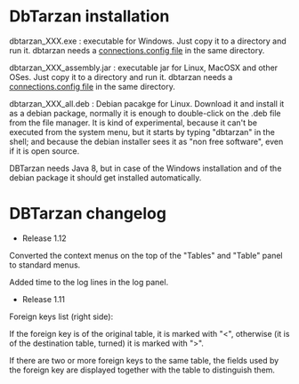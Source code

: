 DbTarzan installation
=====================

dbtarzan_XXX.exe : executable for Windows. Just copy it to a directory and run it. dbtarzan needs a [connections.config file](https://github.com/aferrandi/dbtarzan/wiki/The-database-connections-configuration-file) in the same directory. 

dbtarzan_XXX_assembly.jar : executable jar for Linux, MacOSX and other OSes. Just copy it to a directory and run it. dbtarzan needs a [connections.config file](https://github.com/aferrandi/dbtarzan/wiki/The-database-connections-configuration-file) in the same directory. 

dbtarzan_XXX_all.deb : Debian pacakge for Linux. Download it and install it as a debian package, normally it is enough to double-click on the .deb file from the file manager. It is kind of experimental, because it can't be executed from the system menu, but it starts by typing "dbtarzan" in the shell; and because the debian installer sees it as "non free software", even if it is open source.     


DBTarzan needs Java 8, but in case of the Windows installation and of the debian package it should get installed automatically.

DBTarzan changelog
=================

- Release 1.12

Converted the context menus on the top of the "Tables" and "Table" panel to standard menus.

Added time to the log lines in the log panel.

- Release 1.11

Foreign keys list (right side): 

If the foreign key is of the original table, it is marked with "<", otherwise (it is of the destination table, turned) it is marked with ">".

If there are two or more foreign keys to the same table, the fields used by the foreign key are displayed together with the table to distinguish them.




